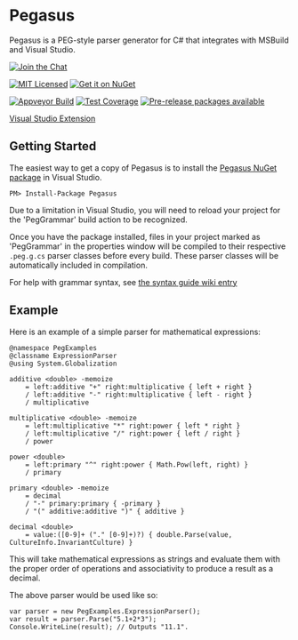 Pegasus
=======

Pegasus is a PEG-style parser generator for C# that integrates with MSBuild and Visual Studio.

[![Join the Chat](https://img.shields.io/badge/chat-join-brightgreen.svg?style=flat-square)](https://gitter.im/otac0n/Pegasus)

[![MIT Licensed](https://img.shields.io/badge/license-MIT-blue.svg?style=flat-square)](https://github.com/otac0n/Pegasus/blob/master/license.md)
[![Get it on NuGet](https://img.shields.io/nuget/v/Pegasus.svg?style=flat-square)](http://nuget.org/packages/Pegasus)

[![Appveyor Build](https://img.shields.io/appveyor/ci/otac0n/Pegasus.svg?style=flat-square)](https://ci.appveyor.com/project/otac0n/pegasus)
[![Test Coverage](https://img.shields.io/codecov/c/github/otac0n/Pegasus.svg?style=flat-square)](https://codecov.io/gh/otac0n/Pegasus)
[![Pre-release packages available](https://img.shields.io/nuget/vpre/Pegasus.svg?style=flat-square)](http://nuget.org/packages/Pegasus)

[Visual Studio Extension](https://marketplace.visualstudio.com/items?itemName=JohnGietzen.Pegasus)

Getting Started
---------------

The easiest way to get a copy of Pegasus is to install the [Pegasus NuGet package](http://nuget.org/packages/Pegasus) in Visual Studio.

    PM> Install-Package Pegasus

Due to a limitation in Visual Studio, you will need to reload your project for the 'PegGrammar' build action to be recognized.

Once you have the package installed, files in your project marked as 'PegGrammar' in the properties window will be compiled to their respective `.peg.g.cs` parser classes before every build.  These parser classes will be automatically included in compilation.

For help with grammar syntax, see [the syntax guide wiki entry](https://github.com/otac0n/Pegasus/wiki/Syntax-Guide)

Example
-------

Here is an example of a simple parser for mathematical expressions:

    @namespace PegExamples
    @classname ExpressionParser
    @using System.Globalization

    additive <double> -memoize
        = left:additive "+" right:multiplicative { left + right }
        / left:additive "-" right:multiplicative { left - right }
        / multiplicative

    multiplicative <double> -memoize
        = left:multiplicative "*" right:power { left * right }
        / left:multiplicative "/" right:power { left / right }
        / power

    power <double>
        = left:primary "^" right:power { Math.Pow(left, right) }
        / primary

    primary <double> -memoize
        = decimal
        / "-" primary:primary { -primary }
        / "(" additive:additive ")" { additive }

    decimal <double>
        = value:([0-9]+ ("." [0-9]+)?) { double.Parse(value, CultureInfo.InvariantCulture) }

This will take mathematical expressions as strings and evaluate them with the proper order of operations and associativity to produce a result as a decimal.

The above parser would be used like so:

    var parser = new PegExamples.ExpressionParser();
    var result = parser.Parse("5.1+2*3");
    Console.WriteLine(result); // Outputs "11.1".
